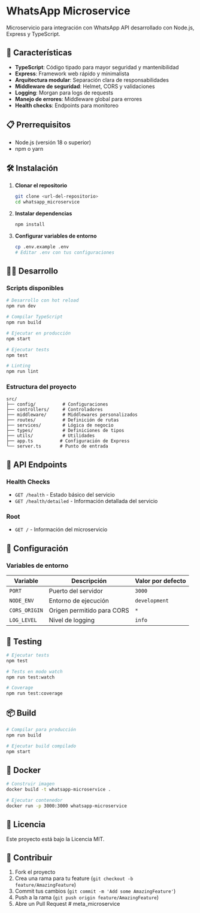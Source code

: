 # WhatsApp Microservice

Microservicio para integración con WhatsApp API desarrollado con Node.js, Express y TypeScript.

## 🚀 Características

- **TypeScript**: Código tipado para mayor seguridad y mantenibilidad
- **Express**: Framework web rápido y minimalista
- **Arquitectura modular**: Separación clara de responsabilidades
- **Middleware de seguridad**: Helmet, CORS y validaciones
- **Logging**: Morgan para logs de requests
- **Manejo de errores**: Middleware global para errores
- **Health checks**: Endpoints para monitoreo

## 📋 Prerrequisitos

- Node.js (versión 18 o superior)
- npm o yarn

## 🛠️ Instalación

1. **Clonar el repositorio**
   ```bash
   git clone <url-del-repositorio>
   cd whatsapp_microservice
   ```

2. **Instalar dependencias**
   ```bash
   npm install
   ```

3. **Configurar variables de entorno**
   ```bash
   cp .env.example .env
   # Editar .env con tus configuraciones
   ```

## 🏃‍♂️ Desarrollo

### Scripts disponibles

```bash
# Desarrollo con hot reload
npm run dev

# Compilar TypeScript
npm run build

# Ejecutar en producción
npm start

# Ejecutar tests
npm test

# Linting
npm run lint
```

### Estructura del proyecto

```
src/
├── config/          # Configuraciones
├── controllers/     # Controladores
├── middleware/      # Middlewares personalizados
├── routes/          # Definición de rutas
├── services/        # Lógica de negocio
├── types/           # Definiciones de tipos
├── utils/           # Utilidades
├── app.ts          # Configuración de Express
└── server.ts       # Punto de entrada
```

## 📡 API Endpoints

### Health Checks
- `GET /health` - Estado básico del servicio
- `GET /health/detailed` - Información detallada del servicio

### Root
- `GET /` - Información del microservicio

## 🔧 Configuración

### Variables de entorno

| Variable | Descripción | Valor por defecto |
|----------|-------------|-------------------|
| `PORT` | Puerto del servidor | `3000` |
| `NODE_ENV` | Entorno de ejecución | `development` |
| `CORS_ORIGIN` | Origen permitido para CORS | `*` |
| `LOG_LEVEL` | Nivel de logging | `info` |

## 🧪 Testing

```bash
# Ejecutar tests
npm test

# Tests en modo watch
npm run test:watch

# Coverage
npm run test:coverage
```

## 📦 Build

```bash
# Compilar para producción
npm run build

# Ejecutar build compilado
npm start
```

## 🐳 Docker

```bash
# Construir imagen
docker build -t whatsapp-microservice .

# Ejecutar contenedor
docker run -p 3000:3000 whatsapp-microservice
```

## 📝 Licencia

Este proyecto está bajo la Licencia MIT.

## 🤝 Contribuir

1. Fork el proyecto
2. Crea una rama para tu feature (`git checkout -b feature/AmazingFeature`)
3. Commit tus cambios (`git commit -m 'Add some AmazingFeature'`)
4. Push a la rama (`git push origin feature/AmazingFeature`)
5. Abre un Pull Request # meta_microservice
